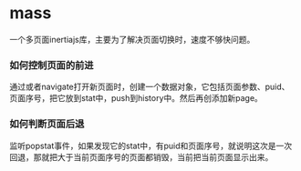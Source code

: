 # mass

一个多页面inertiajs库，主要为了解决页面切换时，速度不够快问题。

### 如何控制页面的前进

通过<link>或者navigate打开新页面时，创建一个数据对象，它包括页面参数、puid、页面序号，把它放到stat中，push到history中。然后再创添加新page。

### 如何判断页面后退

监听popstat事件，如果发现它的stat中，有puid和页面序号，就说明这次是一次回退，那就把大于当前页面序号的页面都销毁，当前把当前页面显示出来。
